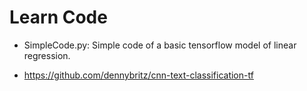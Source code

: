 # Learn Code

- SimpleCode.py: Simple code of a basic tensorflow model of linear regression.

- https://github.com/dennybritz/cnn-text-classification-tf
